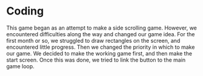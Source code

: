 # Coding

This game began as an attempt to make a side scrolling  game. However, we encountered difficulties along the way and changed our game idea.
For the first month or so, we struggled to draw rectangles on the screen, and encountered little progress. Then we changed the
priority in which to make our game. We decided to make the working game first, and then make the start screen. Once this was done, we tried
to link the button to the main game loop.
